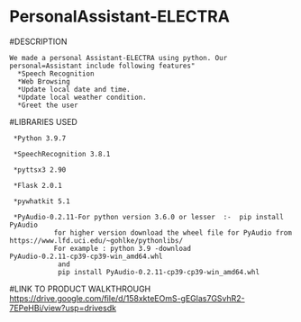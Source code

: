 # PersonalAssistant-ELECTRA
#DESCRIPTION

    We made a personal Assistant-ELECTRA using python. Our personal=Assistant include following features"
      *Speech Recognition
      *Web Browsing
      *Update local date and time.
      *Update local weather condition.
      *Greet the user


 #LIBRARIES USED

     *Python 3.9.7

     *SpeechRecognition 3.8.1

     *pyttsx3 2.90 

     *Flask 2.0.1

     *pywhatkit 5.1

     *PyAudio-0.2.11-For python version 3.6.0 or lesser  :-  pip install PyAudio
               for higher version download the wheel file for PyAudio from https://www.lfd.uci.edu/~gohlke/pythonlibs/
               For example : python 3.9 -download PyAudio‑0.2.11‑cp39‑cp39‑win_amd64.whl
                and
                pip install PyAudio‑0.2.11‑cp39‑cp39‑win_amd64.whl 
                
 #LINK TO PRODUCT WALKTHROUGH
 https://drive.google.com/file/d/158xkteEOmS-gEGlas7GSvhR2-7EPeHBi/view?usp=drivesdk
 
       
  
 
